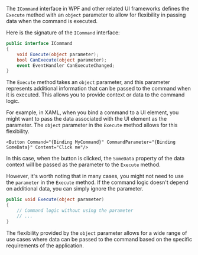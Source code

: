 The `ICommand` interface in WPF and other related UI frameworks defines the `Execute` method with an `object` parameter to allow for flexibility in passing data when the command is executed.

Here is the signature of the `ICommand` interface:

```csharp
public interface ICommand
{
    void Execute(object parameter);
    bool CanExecute(object parameter);
    event EventHandler CanExecuteChanged;
}
```

The `Execute` method takes an `object` parameter, and this parameter represents additional information that can be passed to the command when it is executed. This allows you to provide context or data to the command logic.

For example, in XAML, when you bind a command to a UI element, you might want to pass the data associated with the UI element as the parameter. The `object` parameter in the `Execute` method allows for this flexibility.

```xaml
<Button Command="{Binding MyCommand}" CommandParameter="{Binding SomeData}" Content="Click me"/>
```

In this case, when the button is clicked, the `SomeData` property of the data context will be passed as the parameter to the `Execute` method.

However, it's worth noting that in many cases, you might not need to use the `parameter` in the `Execute` method. If the command logic doesn't depend on additional data, you can simply ignore the parameter.

```csharp
public void Execute(object parameter)
{
    // Command logic without using the parameter
    // ...
}
```

The flexibility provided by the `object` parameter allows for a wide range of use cases where data can be passed to the command based on the specific requirements of the application.